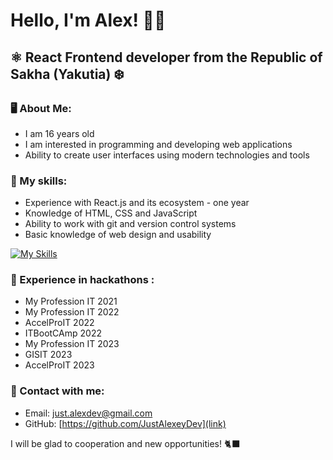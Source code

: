 # Hello, I'm Alex! 👋🏻

## ⚛️ React Frontend developer from the Republic of Sakha (Yakutia) ❄️

### 🖥️ About Me:

- I am 16 years old
- I am interested in programming and developing web applications
- Ability to create user interfaces using modern technologies and tools

### 🧠 My skills:

- Experience with React.js and its ecosystem - one year
- Knowledge of HTML, CSS and JavaScript
- Ability to work with git and version control systems
- Basic knowledge of web design and usability

[![My Skills](https://skillicons.dev/icons?i=js,html,css,react,figma,tailwindcss)](https://skillicons.dev)

### 💎 Experience in hackathons :

- My Profession IT 2021
- My Profession IT 2022
- AccelProIT 2022
- ITBootCAmp 2022
- My Profession IT 2023
- GISIT 2023
- AccelProIT 2023

### 📧 Contact with me:

- Email: just.alexdev@gmail.com
- GitHub: [https://github.com/JustAlexeyDev](link)

I will be glad to cooperation and new opportunities! 🐈‍⬛


